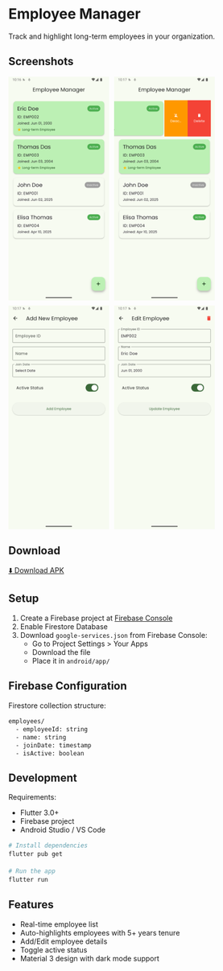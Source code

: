# Employee Manager

Track and highlight long-term employees in your organization.

## Screenshots

<div style="display: flex; flex-wrap: wrap; gap: 10px;">
  <img src="screenshots/1.png" width="200" alt="Employee List">
  <img src="screenshots/2.png" width="200" alt="Add Employee">
  <img src="screenshots/3.png" width="200" alt="Edit Employee">
  <img src="screenshots/4.png" width="200" alt="Employee Details">
</div>

## Download

[⬇️ Download APK](https://drive.google.com/file/d/1ZnQXg9KMGARPrkTrnYPZa7NepqMXLktQ/view?usp=sharing)  

## Setup

1. Create a Firebase project at [Firebase Console](https://console.firebase.google.com)
2. Enable Firestore Database
3. Download `google-services.json` from Firebase Console:
   - Go to Project Settings > Your Apps
   - Download the file
   - Place it in `android/app/`

## Firebase Configuration

Firestore collection structure:
```
employees/
  - employeeId: string
  - name: string
  - joinDate: timestamp
  - isActive: boolean
```

## Development

Requirements:
- Flutter 3.0+
- Firebase project
- Android Studio / VS Code

```bash
# Install dependencies
flutter pub get

# Run the app
flutter run
```

## Features

- Real-time employee list
- Auto-highlights employees with 5+ years tenure
- Add/Edit employee details
- Toggle active status
- Material 3 design with dark mode support

